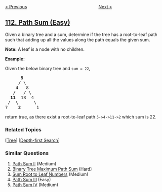 <!--|This file generated by command(leetcode description); DO NOT EDIT.    |-->
<!--+----------------------------------------------------------------------+-->
<!--|@author    openset <openset.wang@gmail.com>                           |-->
<!--|@link      https://github.com/openset                                 |-->
<!--|@home      https://github.com/tonymontaro/leetcode-hints                        |-->
<!--+----------------------------------------------------------------------+-->

[< Previous](https://github.com/tonymontaro/leetcode-hints/tree/master/problems/minimum-depth-of-binary-tree "Minimum Depth of Binary Tree")
　　　　　　　　　　　　　　　　
[Next >](https://github.com/tonymontaro/leetcode-hints/tree/master/problems/path-sum-ii "Path Sum II")

## [112. Path Sum (Easy)](https://leetcode.com/problems/path-sum "路径总和")

<p>Given a binary tree and a sum, determine if the tree has a root-to-leaf path such that adding up all the values along the path equals the given sum.</p>

<p><strong>Note:</strong>&nbsp;A leaf is a node with no children.</p>

<p><strong>Example:</strong></p>

<p>Given the below binary tree and <code>sum = 22</code>,</p>

<pre>
      <strong>5</strong>
     <strong>/</strong> \
    <strong>4</strong>   8
   <strong>/</strong>   / \
  <strong>11</strong>  13  4
 /  <strong>\</strong>      \
7    <strong>2</strong>      1
</pre>

<p>return true, as there exist a root-to-leaf path <code>5-&gt;4-&gt;11-&gt;2</code> which sum is 22.</p>

### Related Topics
  [[Tree](https://github.com/tonymontaro/leetcode-hints/tree/master/tag/tree/README.md)]
  [[Depth-first Search](https://github.com/tonymontaro/leetcode-hints/tree/master/tag/depth-first-search/README.md)]

### Similar Questions
  1. [Path Sum II](https://github.com/tonymontaro/leetcode-hints/tree/master/problems/path-sum-ii) (Medium)
  1. [Binary Tree Maximum Path Sum](https://github.com/tonymontaro/leetcode-hints/tree/master/problems/binary-tree-maximum-path-sum) (Hard)
  1. [Sum Root to Leaf Numbers](https://github.com/tonymontaro/leetcode-hints/tree/master/problems/sum-root-to-leaf-numbers) (Medium)
  1. [Path Sum III](https://github.com/tonymontaro/leetcode-hints/tree/master/problems/path-sum-iii) (Easy)
  1. [Path Sum IV](https://github.com/tonymontaro/leetcode-hints/tree/master/problems/path-sum-iv) (Medium)
